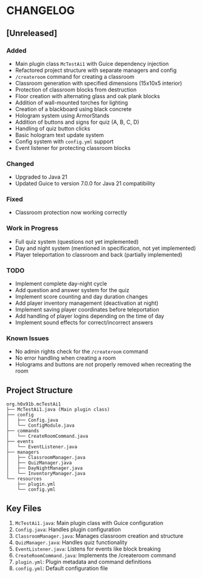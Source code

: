 # CHANGELOG

## [Unreleased]

### Added
- Main plugin class `McTestAi1` with Guice dependency injection
- Refactored project structure with separate managers and config
- `/createroom` command for creating a classroom
- Classroom generation with specified dimensions (15x10x5 interior)
- Protection of classroom blocks from destruction
- Floor creation with alternating glass and oak plank blocks
- Addition of wall-mounted torches for lighting
- Creation of a blackboard using black concrete
- Hologram system using ArmorStands
- Addition of buttons and signs for quiz (A, B, C, D)
- Handling of quiz button clicks
- Basic hologram text update system
- Config system with `config.yml` support
- Event listener for protecting classroom blocks

### Changed
- Upgraded to Java 21
- Updated Guice to version 7.0.0 for Java 21 compatibility

### Fixed
- Classroom protection now working correctly

### Work in Progress
- Full quiz system (questions not yet implemented)
- Day and night system (mentioned in specification, not yet implemented)
- Player teleportation to classroom and back (partially implemented)

### TODO
- Implement complete day-night cycle
- Add question and answer system for the quiz
- Implement score counting and day duration changes
- Add player inventory management (deactivation at night)
- Implement saving player coordinates before teleportation
- Add handling of player logins depending on the time of day
- Implement sound effects for correct/incorrect answers

### Known Issues
- No admin rights check for the `/createroom` command
- No error handling when creating a room
- Holograms and buttons are not properly removed when recreating the room

## Project Structure

```
org.h0x91b.mcTestAi1
├── McTestAi1.java (Main plugin class)
├── config
│   ├── Config.java
│   └── ConfigModule.java
├── commands
│   └── CreateRoomCommand.java
├── events
│   └── EventListener.java
├── managers
│   ├── ClassroomManager.java
│   ├── QuizManager.java
│   ├── DayNightManager.java
│   └── InventoryManager.java
└── resources
    ├── plugin.yml
    └── config.yml
```

## Key Files

1. `McTestAi1.java`: Main plugin class with Guice configuration
2. `Config.java`: Handles plugin configuration
3. `ClassroomManager.java`: Manages classroom creation and structure
4. `QuizManager.java`: Handles quiz functionality
5. `EventListener.java`: Listens for events like block breaking
6. `CreateRoomCommand.java`: Implements the /createroom command
7. `plugin.yml`: Plugin metadata and command definitions
8. `config.yml`: Default configuration file